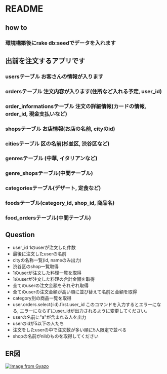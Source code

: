 # README

## how to

### 環境構築後にrake db:seedでデータを入れます

## 出前を注文するアプリです

### usersテーブル お客さんの情報が入ります
### ordersテーブル 注文内容が入ります(住所など入れる予定, user_id)
### order_informationsテーブル 注文の詳細情報(カードの情報, order_id, 現金支払いなど)
### shopsテーブル お店情報(お店の名前, cityのid)
### citiesテーブル 区の名前(杉並区, 渋谷区など)
### genresテーブル (中華, イタリアンなど)
### genre_shopsテーブル(中間テーブル)
### categoriesテーブル(デザート, 定食など)
### foodsテーブル(category_id, shop_id, 商品名)
### food_ordersテーブル(中間テーブル)


## Question

- user_id 1のuserが注文した件数
- 最後に注文したuserの名前
- cityの名称一覧(id, nameのみ出力)
- 渋谷区のshop一覧取得
- 1のuserが注文した料理一覧を取得
- 1のuserが注文した料理の合計金額を取得
- 全てのuserの注文金額をそれぞれ取得
- 全てのuserの注文金額が高い順に並び替えて名前と金額を取得
- category別の商品一覧を取得
- user.orders.select(:id).first.user_id このコマンドを入力するとエラーになる, エラーにならずにuser_idが出力されるように変更してください。
- userの名前に"a"が含まれる人を出力
- userのidが5以下の人たち
- 注文をしたuserの中で注文数が多い順に5人限定で並べる
- shopの名前がnilのものを取得してください


## ER図
[![Image from Gyazo](https://i.gyazo.com/18fcccec42a7905784688feebf88af91.png)](https://gyazo.com/18fcccec42a7905784688feebf88af91)